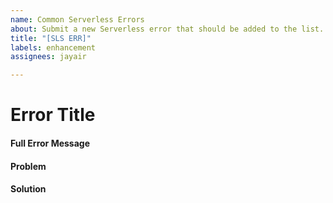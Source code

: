 ```yaml
---
name: Common Serverless Errors
about: Submit a new Serverless error that should be added to the list.
title: "[SLS ERR]"
labels: enhancement
assignees: jayair

---
```


# Error Title

<!-- Add a title that people can search -->

#### Full Error Message

<!-- Complete error message, can be the same as the title -->

#### Problem

<!-- What is the problem, why or when does it happen? -->

#### Solution

<!-- How can you fix it? -->
